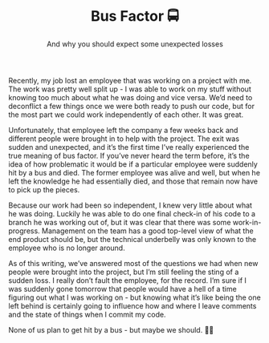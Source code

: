 ﻿---
title: "Bus Factor 🚍"
subtitle: "And why you should expect some unexpected losses"
snippet: "Unfortunately, that employee left the company a few weeks back and different people were brought in to help with the project.  The exit was sudden and unexpected, and it’s the first time I’ve really experienced the true meaning of bus factor."
# tags: 
# image: 
---

Recently, my job lost an employee that was working on a project with me.  The work was pretty well split up - I was 
able to work on my stuff without knowing too much about what he was doing and vice versa.  We’d need to deconflict a 
few things once we were both ready to push our code, but for the most part we could work independently of each other.
It was great.

Unfortunately, that employee left the company a few weeks back and different people were brought in to help with the 
project.  The exit was sudden and unexpected, and it’s the first time I’ve really experienced the true meaning of bus 
factor.  If you’ve never heard the term before, it’s the idea of how problematic it would be if a particular employee
were suddenly hit by a bus and died.  The former employee was alive and well, but when he left the knowledge he had
essentially died, and those that remain now have to pick up the pieces.

Because our work had been so independent, I knew very little about what he was doing.  Luckily he was able to do one
final check-in of his code to a branch he was working out of, but it was clear that there was some work-in-progress.
Management on the team has a good top-level view of what the end product should be, but the technical underbelly was
only known to the employee who is no longer around.

As of this writing, we’ve answered most of the questions we had when new people were brought into the project, but
I’m still feeling the sting of a sudden loss.  I really don’t fault the employee, for the record.  I’m sure if I was
suddenly gone tomorrow that people would have a hell of a time figuring out what I was working on - but knowing what
it’s like being the one left behind is certainly going to influence how and where I leave comments and the state of 
things when I commit my code.

None of us plan to get hit by a bus - but maybe we should. 🤷‍♂️
